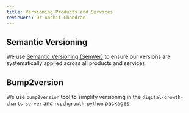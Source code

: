 ```yaml
---
title: Versioning Products and Services
reviewers: Dr Anchit Chandran
---
```


## Semantic Versioning

We use [Semantic Versioning (SemVer)](https://semver.org/) to ensure our versions are systematically applied across all products and services.

## Bump2version

We use `bump2version` tool to simplify versioning in the `digital-growth-charts-server` and `rcpchgrowth-python` packages.
